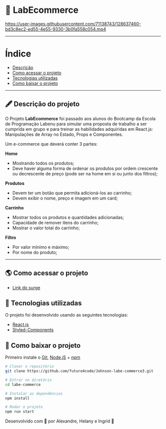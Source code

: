 #  🛒️ LabEcommerce

https://user-images.githubusercontent.com/71138743/128637460-bd3c8ec2-ed55-4e55-9330-3b0fa558c054.mp4

---


# Índice

- [Descrição](#-descrição-do-projeto)
- [Como acessar o projeto](#-como-acessar-o-projeto)
- [Tecnologias utilizadas](#-tecnologias-utilizadas)
- [Como baixar o projeto](#-como-baixar-o-projeto)

---

## 🖋 Descrição do projeto

O Projeto **LabEcommerce** foi passado aos alunos do Bootcamp da Escola de Programação Labenu para simular uma proposta de trabalho a ser cumprida em grupo e para treinar as habilidades adquiridas em React.js: Manipulações de Array no Estado, Props e Componentes.

Um e-commerce que deverá conter 3 partes:

**Home**
- Mostrando todos os produtos;
- Deve haver alguma forma de ordenar os produtos por ordem crescente ou decrescente de preço (pode ser na home em si ou junto dos filtros);

**Produtos**
- Devem ter um botão que permita adicioná-los ao carrinho;
- Devem exibir o nome, preço e imagem em um card;

**Carrinho**
- Mostrar todos os produtos e quantidades adicionadas;
- Capacidade de remover itens do carrinho;
- Mostrar o valor total do carrinho;

**Filtro**
- Por valor mínimo e máximo;
- Por nome do produto;

---

## 🌎 Como acessar o projeto

- [Link do surge](http://naughty-growth.surge.sh/)


## 🚀 Tecnologias utilizadas

O projeto foi desenvolvido usando as seguintes tecnologias:

- [React.js](https://pt-br.reactjs.org/docs/getting-started.html)
- [Styled-Components](https://styled-components.com/docs)

## 💾 Como baixar o projeto

Primeiro instale o [Git](https://git-scm.com/), [Node.jS](https://nodejs.org/pt-br/download/) + [npm](https://www.npmjs.com/get-npm)
```bash
# Clonar o repositório
git clone https://github.com/future4code/Johnson-labe-commerce3.git

# Entrar no diretório
cd labe-commerce

# Instalar as dependências
npm install

# Rodar o projeto
npm run start
```
Desenvolvido com 💙 por Alexandre, Helany e Ingrid 🤝
